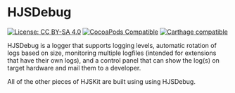 # HJSDebug

[![License: CC BY-SA 4.0](https://img.shields.io/badge/License-CC%20BY--SA%204.0-lightgrey.svg)](https://creativecommons.org/licenses/by-sa/4.0/)
[![CocoaPods Compatible](https://img.shields.io/cocoapods/v/HJSDebug.svg)](https://cocoapods.org/pods/HJSDebug)
[![Carthage compatible](https://img.shields.io/badge/Carthage-compatible-4BC51D.svg?style=flat)](https://github.com/Carthage/Carthage)

HJSDebug is a logger that supports logging levels, automatic rotation of logs based on size, monitoring multiple logfiles
(intended for extensions that have their own logs), and a control panel that can show the log(s) on target hardware and
mail them to a developer.

All of the other pieces of HJSKit are built using using HJSDebug.
